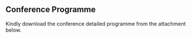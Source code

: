 ## Conference Programme

Kindly download the conference detailed programme from the attachment below. 